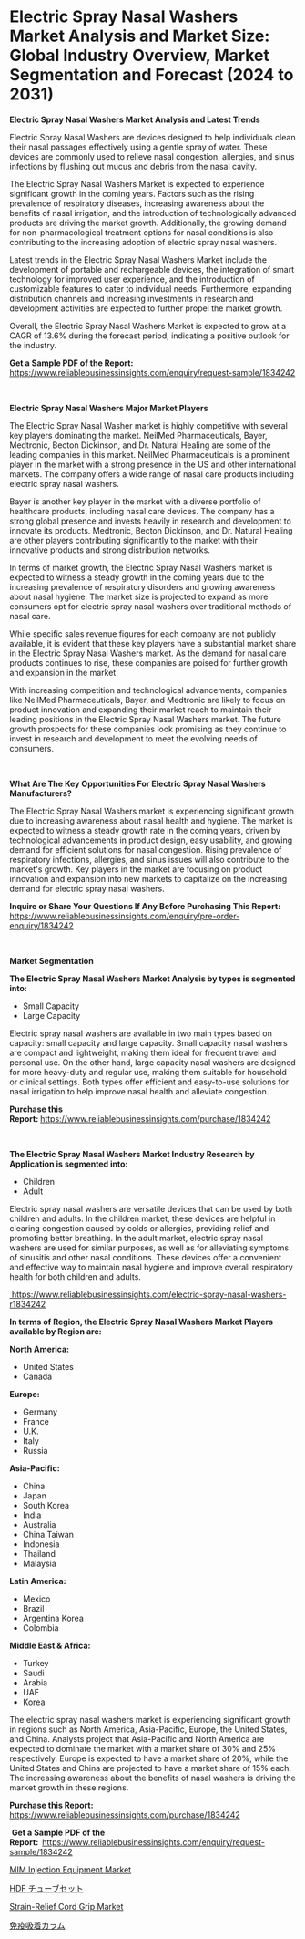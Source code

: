 <p><h1>Electric Spray Nasal Washers Market Analysis and Market Size: Global Industry Overview, Market Segmentation and Forecast (2024 to 2031)</h1></p><p><strong>Electric Spray Nasal Washers Market Analysis and Latest Trends</strong></p>
<p><p>Electric Spray Nasal Washers are devices designed to help individuals clean their nasal passages effectively using a gentle spray of water. These devices are commonly used to relieve nasal congestion, allergies, and sinus infections by flushing out mucus and debris from the nasal cavity.</p><p>The Electric Spray Nasal Washers Market is expected to experience significant growth in the coming years. Factors such as the rising prevalence of respiratory diseases, increasing awareness about the benefits of nasal irrigation, and the introduction of technologically advanced products are driving the market growth. Additionally, the growing demand for non-pharmacological treatment options for nasal conditions is also contributing to the increasing adoption of electric spray nasal washers.</p><p>Latest trends in the Electric Spray Nasal Washers Market include the development of portable and rechargeable devices, the integration of smart technology for improved user experience, and the introduction of customizable features to cater to individual needs. Furthermore, expanding distribution channels and increasing investments in research and development activities are expected to further propel the market growth.</p><p>Overall, the Electric Spray Nasal Washers Market is expected to grow at a CAGR of 13.6% during the forecast period, indicating a positive outlook for the industry.</p></p>
<p><strong>Get a Sample PDF of the Report:&nbsp;</strong> <a href="https://www.reliablebusinessinsights.com/enquiry/request-sample/1834242">https://www.reliablebusinessinsights.com/enquiry/request-sample/1834242</a></p>
<p>&nbsp;</p>
<p><strong>Electric Spray Nasal Washers Major Market Players</strong></p>
<p><p>The Electric Spray Nasal Washer market is highly competitive with several key players dominating the market. NeilMed Pharmaceuticals, Bayer, Medtronic, Becton Dickinson, and Dr. Natural Healing are some of the leading companies in this market. NeilMed Pharmaceuticals is a prominent player in the market with a strong presence in the US and other international markets. The company offers a wide range of nasal care products including electric spray nasal washers.</p><p>Bayer is another key player in the market with a diverse portfolio of healthcare products, including nasal care devices. The company has a strong global presence and invests heavily in research and development to innovate its products. Medtronic, Becton Dickinson, and Dr. Natural Healing are other players contributing significantly to the market with their innovative products and strong distribution networks.</p><p>In terms of market growth, the Electric Spray Nasal Washers market is expected to witness a steady growth in the coming years due to the increasing prevalence of respiratory disorders and growing awareness about nasal hygiene. The market size is projected to expand as more consumers opt for electric spray nasal washers over traditional methods of nasal care.</p><p>While specific sales revenue figures for each company are not publicly available, it is evident that these key players have a substantial market share in the Electric Spray Nasal Washers market. As the demand for nasal care products continues to rise, these companies are poised for further growth and expansion in the market.</p><p>With increasing competition and technological advancements, companies like NeilMed Pharmaceuticals, Bayer, and Medtronic are likely to focus on product innovation and expanding their market reach to maintain their leading positions in the Electric Spray Nasal Washers market. The future growth prospects for these companies look promising as they continue to invest in research and development to meet the evolving needs of consumers.</p></p>
<p>&nbsp;</p>
<p><strong>What Are The Key Opportunities For Electric Spray Nasal Washers Manufacturers?</strong></p>
<p><p>The Electric Spray Nasal Washers market is experiencing significant growth due to increasing awareness about nasal health and hygiene. The market is expected to witness a steady growth rate in the coming years, driven by technological advancements in product design, easy usability, and growing demand for efficient solutions for nasal congestion. Rising prevalence of respiratory infections, allergies, and sinus issues will also contribute to the market's growth. Key players in the market are focusing on product innovation and expansion into new markets to capitalize on the increasing demand for electric spray nasal washers.</p></p>
<p><strong>Inquire or Share Your Questions If Any Before Purchasing This Report:</strong> <a href="https://www.reliablebusinessinsights.com/enquiry/pre-order-enquiry/1834242">https://www.reliablebusinessinsights.com/enquiry/pre-order-enquiry/1834242</a></p>
<p>&nbsp;</p>
<p><strong>Market Segmentation</strong></p>
<p><strong>The Electric Spray Nasal Washers Market Analysis by types is segmented into:</strong></p>
<p><ul><li>Small Capacity</li><li>Large Capacity</li></ul></p>
<p><p>Electric spray nasal washers are available in two main types based on capacity: small capacity and large capacity. Small capacity nasal washers are compact and lightweight, making them ideal for frequent travel and personal use. On the other hand, large capacity nasal washers are designed for more heavy-duty and regular use, making them suitable for household or clinical settings. Both types offer efficient and easy-to-use solutions for nasal irrigation to help improve nasal health and alleviate congestion.</p></p>
<p><strong>Purchase this Report:&nbsp;</strong><a href="https://www.reliablebusinessinsights.com/purchase/1834242">https://www.reliablebusinessinsights.com/purchase/1834242</a></p>
<p>&nbsp;</p>
<p><strong>The Electric Spray Nasal Washers Market Industry Research by Application is segmented into:</strong></p>
<p><ul><li>Children</li><li>Adult</li></ul></p>
<p><p>Electric spray nasal washers are versatile devices that can be used by both children and adults. In the children market, these devices are helpful in clearing congestion caused by colds or allergies, providing relief and promoting better breathing. In the adult market, electric spray nasal washers are used for similar purposes, as well as for alleviating symptoms of sinusitis and other nasal conditions. These devices offer a convenient and effective way to maintain nasal hygiene and improve overall respiratory health for both children and adults.</p></p>
<p><a href="https://www.reliablebusinessinsights.com/electric-spray-nasal-washers-r1834242">&nbsp;https://www.reliablebusinessinsights.com/electric-spray-nasal-washers-r1834242</a></p>
<p><strong>In terms of Region, the Electric Spray Nasal Washers Market Players available by Region are:</strong></p>
<p>
    <p> <strong> North America: </strong>
        <ul>
            <li>United States</li>
            <li>Canada</li>
        </ul>
        </p> 
    <p> <strong> Europe: </strong>
        <ul>
            <li>Germany</li>
            <li>France</li>
            <li>U.K.</li>
            <li>Italy</li>
            <li>Russia</li>
        </ul>
        </p> 
    <p> <strong> Asia-Pacific: </strong>
        <ul>
            <li>China</li>
            <li>Japan</li>
            <li>South Korea</li>
            <li>India</li>
            <li>Australia</li>
            <li>China Taiwan</li>
            <li>Indonesia</li>
            <li>Thailand</li>
            <li>Malaysia</li>
        </ul>
        </p> 
    <p> <strong> Latin America: </strong>
        <ul>
            <li>Mexico</li>
            <li>Brazil</li>
            <li>Argentina Korea</li>
            <li>Colombia</li>
        </ul>
        </p> 
    <p> <strong> Middle East & Africa: </strong>
        <ul>
            <li>Turkey</li>
            <li>Saudi</li>
            <li>Arabia</li>
            <li>UAE</li>
            <li>Korea</li>
        </ul>
    </p>
    </p>
<p><p>The electric spray nasal washers market is experiencing significant growth in regions such as North America, Asia-Pacific, Europe, the United States, and China. Analysts project that Asia-Pacific and North America are expected to dominate the market with a market share of 30% and 25% respectively. Europe is expected to have a market share of 20%, while the United States and China are projected to have a market share of 15% each. The increasing awareness about the benefits of nasal washers is driving the market growth in these regions.</p></p>
<p><strong>Purchase this Report: </strong><a href="https://www.reliablebusinessinsights.com/purchase/1834242">https://www.reliablebusinessinsights.com/purchase/1834242</a></p>
<p>&nbsp;<strong>Get a Sample PDF of the Report:&nbsp;&nbsp;</strong><a href="https://www.reliablebusinessinsights.com/enquiry/request-sample/1834242">https://www.reliablebusinessinsights.com/enquiry/request-sample/1834242</a></p>
<p><strong></strong></p>
<p><p><a href="https://github.com/kufem1/Market-Research-Report-List-3/blob/main/mim-injection-equipment-market.md">MIM Injection Equipment Market</a></p><p><a href="https://github.com/dathomson6534/Market-Research-Report-List-2/blob/main/2410297169689.md">HDF チューブセット</a></p><p><a href="https://github.com/kosella/Market-Research-Report-List-4/blob/main/strain-relief-cord-grip-market.md">Strain-Relief Cord Grip Market</a></p><p><a href="https://github.com/BoydYundt1/Market-Research-Report-List-2/blob/main/5379120169690.md">免疫吸着カラム</a></p></p>